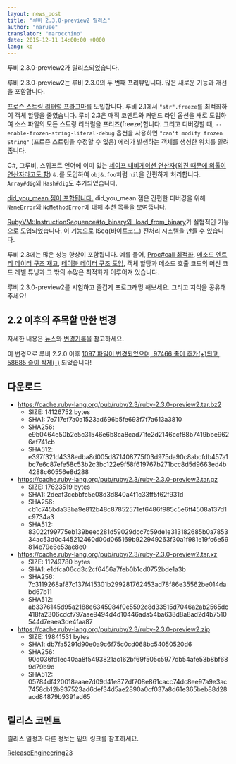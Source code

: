 ```yaml
---
layout: news_post
title: "루비 2.3.0-preview2 릴리스"
author: "naruse"
translator: "marocchino"
date: 2015-12-11 14:00:00 +0000
lang: ko
---
```


루비 2.3.0-preview2가 릴리스되었습니다.

루비 2.3.0-preview2는 루비 2.3.0의 두 번째 프리뷰입니다.
많은 새로운 기능과 개선을 포함합니다.

[프로즌 스트링 리터럴
프라그마](https://bugs.ruby-lang.org/issues/11473)를 도입합니다.
루비 2.1에서 `"str".freeze`를 최적화하여 객체 할당을 줄였습니다.
루비 2.3은 매직 코멘트와 커맨드 라인 옵션을 새로 도입하여
소스 파일의 모든 스트링 리터럴을 프리즈(freeze)합니다.
그리고 디버깅할 때, `--enable-frozen-string-literal-debug` 옵션을 사용하면
`"can't modify frozen String"` (프로즌 스트링을 수정할 수 없음) 에러가 발생하는
객체를 생성한 위치를 알려줍니다.

C#, 그루비, 스위프트 언어에 이미 있는 [세이프 내비게이션
연산자](https://bugs.ruby-lang.org/issues/11537)([외견 때문에 외톨이
연산자라고도 함](https://instagram.com/p/-M9l6mRPLR/)) `&.`를 도입하여
`obj&.foo`처럼 `nil`을 간편하게 처리합니다. `Array#dig`와 `Hash#dig`도
추가되었습니다.

[did_you_mean 젬이 포합됩니다.](https://bugs.ruby-lang.org/issues/11252)
did_you_mean 젬은 간편한 디버깅을 위해 `NameError`와 `NoMethodError`에 대해
추천 목록을 보여줍니다.

[RubyVM::InstructionSequence#to_binary와
.load_from_binary](https://bugs.ruby-lang.org/issues/11788)가 실험적인 기능으로
도입되었습니다. 이 기능으로 ISeq(바이트코드) 전처리 시스템을 만들 수 있습니다.

루비 2.3에는 많은 성능 향상이 포함됩니다.
예를 들어, [Proc#call 최적화](https://bugs.ruby-lang.org/issues/11569),
[메소드 엔트리 데이터 구조 재고](https://bugs.ruby-lang.org/issues/11278),
[테이블 데이터 구조 도입](https://bugs.ruby-lang.org/issues/11420),
객체 할당과 메소드 호출 코드의 머신 코드 레벨 튜닝과 그 밖의 수많은 최적화가
이루어져 있습니다.

루비 2.3.0-preview2를 시험하고 즐겁게 프로그래밍 해보세요. 그리고 지식을
공유해주세요!

## 2.2 이후의 주목할 만한 변경

자세한 내용은 [뉴스](https://github.com/ruby/ruby/blob/v2_3_0_preview2/NEWS)와
[변경기록](https://github.com/ruby/ruby/blob/v2_3_0_preview2/ChangeLog)을
참고하세요.


이 변경으로 루비 2.2.0 이후 [1097 파일이 변경되었으며, 97466 줄이 추가(+)되고,
58685 줄이 삭제(-)](https://github.com/ruby/ruby/compare/v2_2_0...v2_3_0_preview2)
되었습니다!

## 다운로드

* <https://cache.ruby-lang.org/pub/ruby/2.3/ruby-2.3.0-preview2.tar.bz2>
  * SIZE:   14126752 bytes
  * SHA1:   7e717ef7a0a1523ad696b5fe693f7f7a613a3810
  * SHA256: e9b0464e50b2e5c31546e6b8ca8cad71fe2d2146ccf88b7419bbe9626af741cb
  * SHA512: e397f321d4338edba8d005d871408775f03d975da90c8abcfdb457a1bc7e6c87efe58c53b2c3bc122e9f58f619767b271bcc8d5d9663ed4b4288c60556e8d288
* <https://cache.ruby-lang.org/pub/ruby/2.3/ruby-2.3.0-preview2.tar.gz>
  * SIZE:   17623519 bytes
  * SHA1:   2deaf3ccbbfc5e08d3d840a4f1c33ff5f62f931d
  * SHA256: cb1c745bda33ba9e812b48c87852571ef6486f985c5e6ff4508a137d1c9734a3
  * SHA512: 83022f99775eb139beec281d59029dcc7c59de1e313182685b0a785334ac53d0c445212460d00d065169b922949263f30a1f981e19fc6e59814e79e6e53ae8e0
* <https://cache.ruby-lang.org/pub/ruby/2.3/ruby-2.3.0-preview2.tar.xz>
  * SIZE:   11249780 bytes
  * SHA1:   e1dfca06cd3c2cf6456a7feb0b1cd0752bde1a3b
  * SHA256: 7c3119268af87c137f415301b299281762453ad78f86e35562be014dabd67b11
  * SHA512: ab3376145d95a2188e6345984f0e5592c8d33515d7046a2ab2565dc418fa2306cdcf797aae9494d4d10446ada54ba638d8a8ad2d4b7510544d7eaea3de4faa87
* <https://cache.ruby-lang.org/pub/ruby/2.3/ruby-2.3.0-preview2.zip>
  * SIZE:   19841531 bytes
  * SHA1:   db7fa5291d90e0a9c6f75c0cd068bc54050520d6
  * SHA256: 90d036fd1ec40aa8f5493821ac162bf69f505c5977db54afe53b8bf689d79b9d
  * SHA512: 05784df420018aaae7d09d41e872df708e861cacc74dc8ee97a9e3ac7458cb12b937523ad6def34d5ae2890a0cf037a8d61e365beb88d28acd84879b9391ad65

## 릴리스 코멘트

릴리스 일정과 다른 정보는 밑의 링크를 참조하세요.

[ReleaseEngineering23](https://bugs.ruby-lang.org/projects/ruby-trunk/wiki/ReleaseEngineering23)
